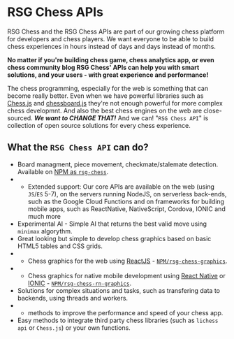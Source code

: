 # RSG Chess APIs

RSG Chess and the RSG Chess APIs are part of our growing chess platform for developers and chess players.
We want everyone to be able to build chess experiences in hours instead of days and days instead of months.

**No matter if you're building chess game, chess analytics app, or even chess community blog RSG Chess' APIs
can help you with smart solutions, and your users - with great experience and performance!**

The chess programming, especially for the web is something that can become really better.
Even when we have powerful libraries such as [Chess.js](https://github.com/jhlywa/chess.js/) and [chessboard.js](http://chessboardjs.com/) they're not
enough powerful for more complex chess developmnt. And also the best chess engines on the web are close-sourced.
_**We want to CHANGE THAT!**_ And we can! "`RSG Chess API`" is collection of open source solutions for every chess experience.

## What the `RSG Chess API` can do?
- Board managment, piece movement, checkmate/stalemate detection. Available on [NPM as `rsg-chess`](https://www.npmjs.com/package/rsg-chess). <br/>
- - Extended support: Our core APIs are available on the web (using `JS`/`ES` 5-7), on the servers running NodeJS,
on serverless back-ends, such as the Google Cloud Functions and on frameworks for building mobile apps, such as
ReactNative, NativeScript, Cordova, IONIC and much more
- Experimental AI - Simple AI that returns the best valid move using `minimax` algorythm.
- Great looking but simple to develop chess graphics based on basic HTML5 tables and CSS grids.
- - Chess graphics for the web using [ReactJS](https://reactjs.org) -
[`NPM/rsg-chess-graphics`](https://www.npmjs.com/package/rsg-chess-graphics).
- - Chess graphics for native mobile development using [React Native](https://facebook.github.io/react-native/) or
[IONIC](https://ionicframework.com/) - [`NPM/rsg-chess-rn-graphics`](https://www.npmjs.com/package/rsg-chess-rn-graphics).
- Solutions for complex situations and tasks, such as transfering data to backends, using threads and workers.
- - methods to improve the performance and speed of your chess app.
- Easy methods to integrate third party chess libraries (such as `lichess api` or `Chess.js`) or your own functions.